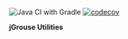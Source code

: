 ![Java CI with Gradle](https://github.com/driabtchik/jgrouse-utils/workflows/Java%20CI%20with%20Gradle/badge.svg?branch=master)
[![codecov](https://codecov.io/gh/driabtchik/jgrouse/branch/master/graph/badge.svg)](https://codecov.io/gh/driabtchik/jgrouse)

**jGrouse Utilities**
